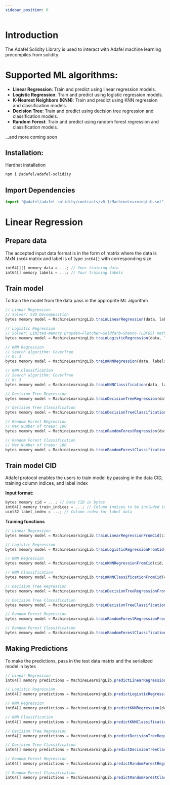 ```yaml
---
sidebar_position: 0
---
```


# Introduction

The Adafel Solidity Library is used to interact with Adafel machine learning precompiles from solidity.

# Supported ML algorithms:

- **Linear Regression**: Train and predict using linear regression models.
- **Logistic Regression**: Train and predict using logistic regression models.
- **K-Nearest Neighbors (KNN)**: Train and predict using KNN regression and classification models.
- **Decision Tree**: Train and predict using decision tree regression and classification models.
- **Random Forest**: Train and predict using random forest regression and classification models.

...and more coming soon

## Installation:

Hardhat installation

```bash
npm i @adafel/adafel-solidity
```

## Import Dependencies

```javascript
import "@adafel/adafel-solidity/contracts/v0.1/MachineLearningLib.sol";
```

# Linear Regression

## Prepare data

The accepted input data format is in the form of matrix where the data is MxN `int64` matrix and label is of type `int64[]` with corresponding size.

```javascript
int64[][] memory data = ...; // Your training data
int64[] memory labels = ...; // Your training labels
```

## Train model

To train the model from the data pass in the approprite ML algorithm

```javascript
// Linear Regression
// Solver: SVD Decomposition
bytes memory model = MachineLearningLib.trainLinearRegression(data, labels);

// Logistic Regression
// Solver: Limited-memory Broyden–Fletcher–Goldfarb–Shanno (LBFGS) method
bytes memory model = MachineLearningLib.trainLogisticRegression(data, labels);

// KNN Regression
// Search algorithm: CoverTree
// K: 3
bytes memory model = MachineLearningLib.trainKNNRegression(data, labels);

// KNN Classification
// Search algorithm: CoverTree
// K: 3
bytes memory model = MachineLearningLib.trainKNNClassification(data, labels);

// Decision Tree Regression
bytes memory model = MachineLearningLib.trainDecisionTreeRegression(data, labels);

// Decision Tree Classification
bytes memory model = MachineLearningLib.trainDecisionTreeClassification(data, labels);

// Random Forest Regression
// Max Number of trees: 100
bytes memory model = MachineLearningLib.trainRandomForestRegression(data, labels);

// Random Forest Classification
// Max Number of trees: 100
bytes memory model = MachineLearningLib.trainRandomForestClassification(data, labels);
```

## Train model CID

Adafel protocol enables the users to train model by passing in the data CID, training column indices, and label index

**Input format:**

```javascript
bytes memory cid = ...; // Data CID in bytes
int64[] memory train_indices = ...; // Column indices to be included in training set
uint32 label_index = ...; // Column index for label data
```

**Training functions**

```javascript
// Linear Regression
bytes memory model = MachineLearningLib.trainLinearRegressionFromCid(cid, train_indices, label_index);

// Logistic Regression
bytes memory model = MachineLearningLib.trainLogisticRegressionFromCid(cid, train_indices, label_index);

// KNN Regression
bytes memory model = MachineLearningLib.trainKNNRegressionFromCid(cid, train_indices, label_index);

// KNN Classification
bytes memory model = MachineLearningLib.trainKNNClassificationFromCid(cid, train_indices, label_index);

// Decision Tree Regression
bytes memory model = MachineLearningLib.trainDecisionTreeRegressionFromCid(cid, train_indices, label_index);

// Decision Tree Classification
bytes memory model = MachineLearningLib.trainDecisionTreeClassificationFromCid(cid, train_indices, label_index);

// Random Forest Regression
bytes memory model = MachineLearningLib.trainRandomForestRegressionFromCid(cid, train_indices, label_index);

// Random Forest Classification
bytes memory model = MachineLearningLib.trainRandomForestClassificationFromCid(cid, train_indices, label_index);
```

## Making Predictions

To make the predictions, pass in the test data matrix and the serialized model in bytes

```javascript
// Linear Regression
int64[] memory predictions = MachineLearningLib.predictLinearRegression(data, model);

// Logistic Regression
int64[] memory predictions = MachineLearningLib.predictLogisticRegression(data, model);

// KNN Regression
int64[] memory predictions = MachineLearningLib.predictKNNRegression(data, model);

// KNN Classification
int64[] memory predictions = MachineLearningLib.predictKNNClassification(data, model);

// Decision Tree Regression
int64[] memory predictions = MachineLearningLib.predictDecisionTreeRegression(data, model);

// Decision Tree Classification
int64[] memory predictions = MachineLearningLib.predictDecisionTreeClassification(data, model);

// Random Forest Regression
int64[] memory predictions = MachineLearningLib.predictRandomForestRegression(data, model);

// Random Forest Classification
int64[] memory predictions = MachineLearningLib.predictRandomForestClassification(data, model);
```
